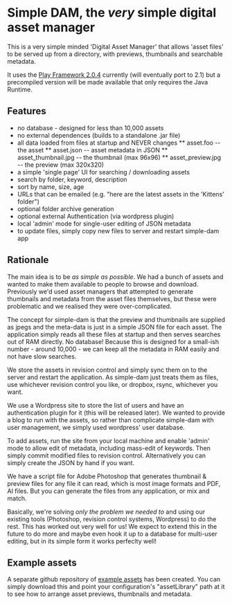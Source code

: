 Simple DAM, the *very* simple digital asset manager
===================================================

This is a very simple minded 'Digital Asset Manager' that allows 'asset files' to be served up from a directory, with previews, thumbnails and searchable metadata. 

It uses the [Play Framework 2.0.4](http://www.playframework.com/) currently (will eventually port to 2.1) but a precompiled version will be made available that only requires the Java Runtime.

Features
--------

* no database - designed for less than 10,000 assets
* no external dependences (builds to a standalone .jar file)
* all data loaded from files at startup and NEVER changes
** asset.foo -- the asset
** asset.json -- asset metadata in JSON
** asset_thumbnail.jpg -- the thumbnail (max 96x96)
** asset_preview.jpg -- the preview (max 320x320)
* a simple 'single page' UI for searching / downloading assets
* search by folder, keyword, description
* sort by name, size, age
* URLs that can be emailed (e.g. "here are the latest assets in the 'Kittens' folder")
* optional folder archive generation
* optional external Authentication (via wordpress plugin)
* local 'admin' mode for single-user editing of JSON metadata
* to update files, simply copy new files to server and restart simple-dam app


Rationale
---------

The main idea is to be *as simple as possible*. We had a bunch of assets and wanted to make them available to people to browse and download. Previously we'd used asset managers that attempted to generate thumbnails and metadata from the asset files themselves, but these were problematic and we realised they were over-complicated.

The concept for simple-dam is that the preview and thumbnails are supplied as jpegs and the meta-data is just in a simple JSON file for each asset. The application simply reads all these files at startup and then serves searches out of RAM directly. No database! Because this is designed for a small-ish number - around 10,000 - we can keep all the metadata in RAM easily and not have slow searches.

We store the assets in revision control and simply sync them on to the server and restart the application. As simple-dam just treats them as files, use whichever revision control you like, or dropbox, rsync, whichever you want.

We use a Wordpress site to store the list of users and have an authentication plugin for it (this will be released later). We wanted to provide a blog to run with the assets, so rather than complicate simple-dam with user management, we simply used wordpress' user database.

To add assets, run the site from your local machine and enable 'admin' mode to allow edit of metadata, including mass-edit of keywords. Then simply commit modified files to revision control. Alternatively you can simply create the JSON by hand if you want.

We have a script file for Adobe Photoshop that generates thumbnail & preview files for any file it can read, which is most image formats and PDF, AI files. But you can generate the files from any application, or mix and match.

Basically, we're solving *only the problem we needed to* and using our existing tools (Photoshop, revision control systems, Wordpress) to do the rest. This has worked out very well for us! We expect to extend this in the future to do more and maybe even hook it up to a database for multi-user editing, but in its simple form it works perfeclty well!


Example assets
--------------

A separate github repository of [example assets](https://github.com/mindcandy/simple-dam-assets-example) has been created. You can simply download this and point your configuration's "assetLibrary" path at it to see how to arrange asset previews, thumbnails and metadata.
